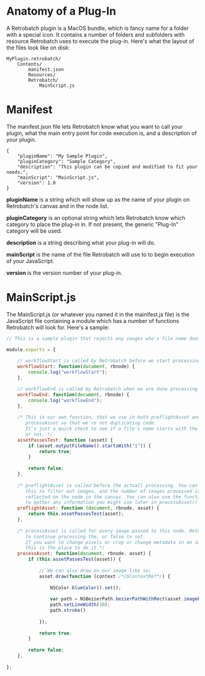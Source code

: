 # Anatomy of a Plug-In

A Retrobatch plugin is a MacOS bundle, which is fancy name for a folder with a special icon. It contains a number of folders and subfolders with resource Retrobatch uses to execute the plug-in. Here's what the layout of the files look like on disk:

```
MyPlugin.retrobatch/
    Contents/
        manifest.json
        Resources/
        Retrobatch/
            MainScript.js
```

# Manifest

The manifest.json file lets Retrobatch know what you want to call your plugin, what the main entry point for code execution is, and a description of your plugin.

```
{
    "pluginName": "My Sample Plugin",
    "pluginCategory": "Sample Category",
    "description": "This plugin can be copied and modified to fit your needs.",
    "mainScript": "MainScript.js",
    "version": 1.0
}
```

**pluginName** is a string which will show up as the name of your plugin on Retrobatch's canvas and in the node list.

**pluginCategory** is an optional string which lets Retrobatch know which category to place the plug-in in. If not present, the generic "Plug-In" category will be used.

**description** is a string describing what your plug-in will do.

**mainScript** is the name of the file Retrobatch will use to to begin execution of your JavaScript.

**version** is the version number of your plug-in.


# MainScript.js

The MainScript.js (or whatever you named it in the mainifest.js file) is the JavaScript file containing a module which has a number of functions Retrobatch will look for. Here's a sample:

``` javascript
// This is a sample plugin that rejects any images who's file name doesn't start with a 1.

module.exports = {
    
    // workflowStart is called by Retrobatch before we start processing images.
    workflowStart: function(document, rbnode) {
        console.log("workflowStart");
    },

    // workflowEnd is called by Retrobatch when we are done processing images.
    workflowEnd: function(document, rbnode) {
        console.log("workflowEnd");
    },
    
    /* This is our own function, that we use in both preflightAsset and
       processAsset so that we're not duplicating code.
       It's just a quick check to see if a file's name starts with the number 1
       or not. */
    assetPassesTest: function (asset) {
        if (asset.outputFileName().startsWith("1")) {
            return true;
        }
        
        return false;   
    },
    
    /* preflightAsset is called before the actuall processing. You can use
       this to filter out images, and the number of images processed is
       reflected on the node in the canvas. You can also use the function
       to gather any information you might use later in processAsset() */
    preflightAsset: function (document, rbnode, asset) {
        return this.assetPassesTest(asset);
    },
    
    /* processAsset is called for every image passed to this node. Return true
       to continue processing the, or false to not.
       If you want to change pixels or crop or change metadata in an image,
       this is the place to do it.*/
    processAsset: function(document, rbnode, asset) {
        if (this.assetPassesTest(asset)) {
            
            // We can also draw on our image like so:
            asset.draw(function (context /*CGContextRef*/) {
                
                NSColor.blueColor().set();
                
                var path = NSBezierPath.bezierPathWithRect(asset.imageBounds())
                path.setLineWidth(30);
                path.stroke()
                
            });
            
            return true;
        }
        
        return false;
    },
    
};


```